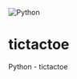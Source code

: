 ![Python](https://img.shields.io/badge/Python-3776AB?style=for-the-badge&logo=python&logoColor=white)


# tictactoe
Python - tictactoe
